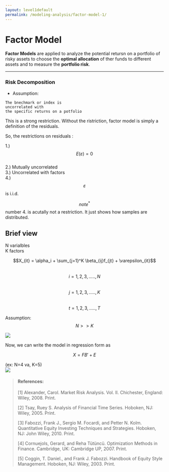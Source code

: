```yaml
---
layout: level1default 
permalink: /modeling-analysis/factor-model-1/
---
```


#  Factor Model

**Factor Models** are applied to analyze the potential retursn on a portfolio of risky assets to choose the **optimal allocation** of ther funds to different assets and to measure the **portfolio risk**.



<hr>

### Risk Decomposition 
- Assumption:
<pre><code>The bnechmark or index is  
uncorrelated with  
the specific returns on a potfolio
</code></pre>
This is a strong restriction. Without the ristriction, factor model is simply a definition of the residuals.

So, the restrictions on residuals :

1.) $$E(\varepsilon) = 0$$  
2.) Mutually uncorrelated  
3.) Uncorrelated with factors  
4.) $$\varepsilon$$ is i.i.d.  

$$ note^*$$ number 4. is acutally not a restriction. It just shows how samples are distributed.


<div class="piktowrapper-embed" pikto-uid="6938336-ii-1-3factors" >
    <div class="pikto-canvas-wrap">
        <div class="pikto-canvas"></div>
    </div>
</div>
<script>
    (function(d){
        var js, id="pikto-embed-js", ref=d.getElementsByTagName("script")[0];
        if (d.getElementById(id)) { return;}
        js=d.createElement("script"); js.id=id; js.async=true;
        js.src="https://magic.piktochart.com/assets/embedding/embed.js";
        ref.parentNode.insertBefore(js, ref);
    }(document));
</script>

## Brief view

N varialbles   
K factors  

$$X_{it} = \alpha_i + \sum_{j=1}^K \beta_{ij}f_{jt} + \varepsilon_{it}$$  
$$i = 1,2,3,.....,N$$  
$$j = 1,2,3,.....,K$$  
$$t = 1,2,3,.....,T$$  

Assumption:  
$$ N >> K $$

<img src="https://www.evernote.com/l/AAn5lMa9jJ1PeJoMnB-CbnVASXMS_sv8XQUB/image.png">

Now, we can write the model in regression form as  

$$X = FB' + E$$  

(ex: N=4 va, K=5)  
<img src="https://www.evernote.com/l/AAmnmZqWDX9I9ZewEvlKqD2WRtpzkpZhIQMB/image.png">  


<blockquote>
<h4 id="references">References:</h4>
  <p>[1] Alexander, Carol. Market Risk Analysis. Vol. II. Chichester, England: Wiley, 2008. Print.  </p>
<p> [2] Tsay, Ruey S. Analysis of Financial Time Series. Hoboken, NJ: Wiley, 2005. Print.  </p>
<p> [3] Fabozzi, Frank J., Sergio M. Focardi, and Petter N. Kolm. Quantitative Equity Investing Techniques and Strategies. Hoboken, NJ: John Wiley, 2010. Print.  </p>
<p> [4] Cornuejols, Gerard, and Reha Tütüncü. Optimization Methods in Finance. Cambridge, UK: Cambridge UP, 2007. Print.  </p>
<p> [5] Coggin, T. Daniel., and Frank J. Fabozzi. Handbook of Equity Style Management. Hoboken, NJ: Wiley, 2003. Print.</p>  </blockquote>


